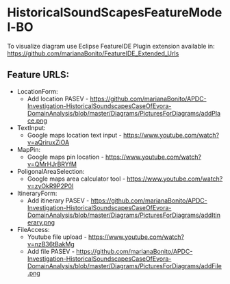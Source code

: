 # HistoricalSoundScapesFeatureModel-BO
To visualize diagram use Eclipse FeatureIDE Plugin extension available in: https://github.com/marianaBonito/FeatureIDE_Extended_Urls
## Feature URLS:
* LocationForm:
  * Add location PASEV - https://github.com/marianaBonito/APDC-Investigation-HistoricalSoundscapesCaseOfEvora-DomainAnalysis/blob/master/Diagrams/PicturesForDiagrams/addPlace.png
* TextInput:
  * Google maps location text input - https://www.youtube.com/watch?v=aQriruxZiOA
* MapPin:
  * Google maps pin location - https://www.youtube.com/watch?v=QMrHJrBRYfM
* PoligonalAreaSelection:
  * Google maps area calculator tool - https://www.youtube.com/watch?v=zyOkR9P2P0I
* ItineraryForm:
  * Add itinerary PASEV - https://github.com/marianaBonito/APDC-Investigation-HistoricalSoundscapesCaseOfEvora-DomainAnalysis/blob/master/Diagrams/PicturesForDiagrams/addItinerary.png
* FileAccess:
  * Youtube file upload - https://www.youtube.com/watch?v=nzB36tBakMg
  * Add file PASEV - https://github.com/marianaBonito/APDC-Investigation-HistoricalSoundscapesCaseOfEvora-DomainAnalysis/blob/master/Diagrams/PicturesForDiagrams/addFile.png